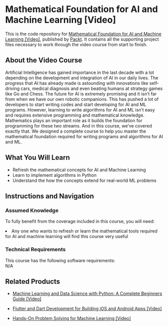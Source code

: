 # Mathematical Foundation for AI and Machine Learning [Video]
This is the code repository for [Mathematical Foundation for AI and Machine Learning [Video]](https://www.packtpub.com/application-development/mathematical-foundation-ai-and-machine-learning-video), published by [Packt](https://www.packtpub.com/?utm_source=github). It contains all the supporting project files necessary to work through the video course from start to finish.
## About the Video Course
Artificial Intelligence has gained importance in the last decade with a lot depending on the development and integration of AI in our daily lives. The progress that AI has already made is astounding with innovations like self-driving cars, medical diagnosis and even beating humans at strategy games like Go and Chess. The future for AI is extremely promising and it isn’t far from when we have our own robotic companions. This has pushed a lot of developers to start writing codes and start developing for AI and ML programs. However, learning to write algorithms for AI and ML isn’t easy and requires extensive programming and mathematical knowledge. Mathematics plays an important role as it builds the foundation for programming for these two streams. And in this course, we’ve covered exactly that. We designed a complete course to help you master the mathematical foundation required for writing programs and algorithms for AI and ML.

<H2>What You Will Learn</H2>
<DIV class=book-info-will-learn-text>
<UL>
<LI> Refresh the mathematical concepts for AI and Machine Learning</LI>
<LI> Learn to implement algorithms in Python</LI>
<LI> Understand the how the concepts extend for real-world ML problems</LI>
</UL></DIV>

## Instructions and Navigation
### Assumed Knowledge
To fully benefit from the coverage included in this course, you will need:<br/>
<DIV class=book-info-will-learn-text>
<LI> Any one who wants to refresh or learn the mathematical tools required for AI and machine learning will find this course very useful</LI> 
<DIV>

### Technical Requirements
This course has the following software requirements:<br/>
N/A

## Related Products
* [Machine Learning and Data Science with Python: A Complete Beginners Guide [Video]  ](https://www.packtpub.com/application-development/machine-learning-and-data-science-python-complete-beginners-guide-video)

* [Flutter and Dart Development for Building iOS and Android Apps [Video] ]( https://www.packtpub.com/application-development/flutter-and-dart-development-building-ios-and-android-apps-video)

* [Hands-On Problem Solving for Machine Learning [Video]  ]( https://www.packtpub.com/big-data-and-business-intelligence/hands-problem-solving-machine-learning-video)
